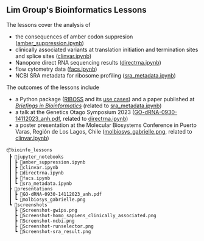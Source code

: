 ## Lim Group's Bioinformatics Lessons

The lessons cover the analysis of 
- the consequences of amber codon suppresion ([amber_suppression.ipynb](https://github.com/compgenom/bioinfo_lessons/blob/main/jupyter_notebooks/amber_suppression.ipynb))
- clinically associated variants at translation initiation and termination sites and splice sites ([clinvar.ipynb](https://github.com/compgenom/bioinfo_lessons/blob/main/jupyter_notebooks/clinvar.ipynb))
- Nanopore direct RNA sequencing results ([directrna.ipynb](https://github.com/compgenom/bioinfo_lessons/blob/main/jupyter_notebooks/directrna.ipynb))
- flow cytometry data ([facs.ipynb](https://github.com/compgenom/bioinfo_lessons/blob/main/jupyter_notebooks/facs.ipynb))
- NCBI SRA metadata for ribosome profiling ([sra_metadata.ipynb](https://github.com/compgenom/bioinfo_lessons/blob/main/jupyter_notebooks/sra_metadata.ipynb))

The outcomes of the lessons include 
- a Python package ([RIBOSS](https://github.com/lcscs12345/riboss) and its [use cases](https://github.com/lcscs12345/riboss_paper)) and a paper published at [_Briefings in Bioinformatics_](https://doi.org/10.1093/bib/bbaf164) (related to [sra_metadata.ipynb](https://github.com/compgenom/bioinfo_lessons/blob/main/jupyter_notebooks/sra_metadata.ipynb))
- a talk at the Genetics Otago Symposium 2023 ([GO-dRNA-0930-14112023_anh.pdf](https://github.com/compgenom/bioinfo_lessons/blob/main/presentations/GO-dRNA-0930-14112023_anh.pdf), related to [directrna.ipynb](https://github.com/compgenom/bioinfo_lessons/blob/main/jupyter_notebooks/directrna.ipynb))
- a poster presentation at the Molecular Biosystems Conference in Puerto Varas, Región de Los Lagos, Chile ([molbiosys_gabrielle.png](https://github.com/compgenom/bioinfo_lessons/blob/main/presentations/molbiosys_gabrielle.png), related to [clinvar.ipynb](https://github.com/compgenom/bioinfo_lessons/blob/main/jupyter_notebooks/directrna.ipynb))

```
📦bioinfo_lessons
 ┣ 📂jupyter_notebooks
 ┃ ┣ 📜amber_suppression.ipynb
 ┃ ┣ 📜clinvar.ipynb
 ┃ ┣ 📜directrna.ipynb
 ┃ ┣ 📜facs.ipynb
 ┃ ┗ 📜sra_metadata.ipynb
 ┣ 📂presentations
 ┃ ┣ 📜GO-dRNA-0930-14112023_anh.pdf
 ┃ ┗ 📜molbiosys_gabrielle.png
 ┗ 📂screenshots
   ┣ 📜Screenshot-gwips.png
   ┣ 📜Screenshot-homo_sapiens_clinically_associated.png
   ┣ 📜Screenshot-ncbi.png
   ┣ 📜Screenshot-runselector.png
   ┗ 📜Screenshot-sra_result.png
